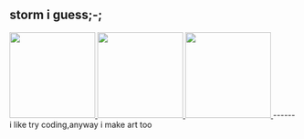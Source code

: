 storm i guess;-;
------
<a href="https://stormlolkk.newgrounds.com/">
<img src="https://cdn.discordapp.com/attachments/1107115022330642502/1133438905706876988/146832.png" width="150" height="150">
</a>

<a href="https://twitter.com/HeitorStorm">
<img src="https://cdn-icons-png.flaticon.com/512/4096/4096132.png" width="150" height="150">
</a>

<a href="https://gamejolt.com/@stormlmao">
<img src="https://thumbnails.pcgamingwiki.com/3/37/Game_Jolt_Logo.svg/300px-Game_Jolt_Logo.svg.png" width="150" height="150">
</a>
------
i like try coding,anyway i make art too
<!--
**heyitsStorm/heyItsStorm** is a ✨ _special_ ✨ repository because its `README.md` (this file) appears on your GitHub profile


